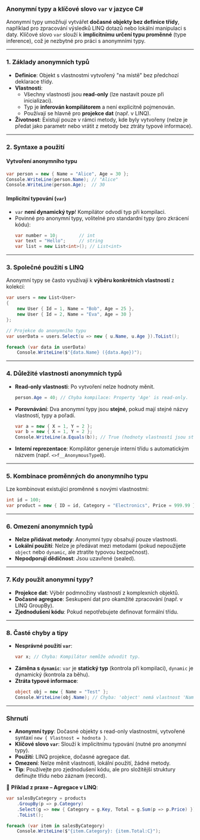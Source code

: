 ﻿
### **Anonymní typy a klíčové slovo `var` v jazyce C#**

Anonymní typy umožňují vytvářet **dočasné objekty bez definice třídy**, například pro zpracování výsledků LINQ dotazů nebo lokální manipulaci s daty. Klíčové slovo `var` slouží k **implicitnímu určení typu proměnné** (type inference), což je nezbytné pro práci s anonymními typy.

---

### **1. Základy anonymních typů**

- **Definice**: Objekt s vlastnostmi vytvořený "na místě" bez předchozí deklarace třídy.
- **Vlastnosti**:
  - Všechny vlastnosti jsou **read-only** (lze nastavit pouze při inicializaci).
  - Typ je **inferován kompilátorem** a není explicitně pojmenován.
  - Používají se hlavně pro **projekce dat** (např. v LINQ).
- **Životnost**: Existují pouze v rámci metody, kde byly vytvořeny (nelze je předat jako parametr nebo vrátit z metody bez ztráty typové informace).

---

### **2. Syntaxe a použití**

#### **Vytvoření anonymního typu**

```csharp
var person = new { Name = "Alice", Age = 30 };
Console.WriteLine(person.Name); // "Alice"
Console.WriteLine(person.Age);  // 30
```

#### **Implicitní typování (`var`)**

- `var` **není dynamický typ**! Kompilátor odvodí typ při kompilaci.
- Povinné pro anonymní typy, volitelné pro standardní typy (pro zkrácení kódu):
  ```csharp
  var number = 10;        // int
  var text = "Hello";     // string
  var list = new List<int>(); // List<int>
  ```

---

### **3. Společné použití s LINQ**

Anonymní typy se často využívají k **výběru konkrétních vlastností** z kolekcí:
```csharp
var users = new List<User>
{
    new User { Id = 1, Name = "Bob", Age = 25 },
    new User { Id = 2, Name = "Eva", Age = 30 }
};

// Projekce do anonymního typu
var userData = users.Select(u => new { u.Name, u.Age }).ToList();

foreach (var data in userData)
    Console.WriteLine($"{data.Name} ({data.Age})");
```

---

### **4. Důležité vlastnosti anonymních typů**

- **Read-only vlastnosti**: Po vytvoření nelze hodnoty měnit.
  ```csharp
  person.Age = 40; // Chyba kompilace: Property 'Age' is read-only.
  ```
- **Porovnávání**: Dva anonymní typy jsou **stejné**, pokud mají stejné názvy vlastností, typy a pořadí.
  ```csharp
  var a = new { X = 1, Y = 2 };
  var b = new { X = 1, Y = 2 };
  Console.WriteLine(a.Equals(b)); // True (hodnoty vlastností jsou stejné)
  ```
- **Interní reprezentace**: Kompilátor generuje interní třídu s automatickým názvem (např. `<>f__AnonymousType0`).

---

### **5. Kombinace proměnných do anonymního typu**

Lze kombinovat existující proměnné s novými vlastnostmi:
```csharp
int id = 100;
var product = new { ID = id, Category = "Electronics", Price = 999.99 };
```

---

### **6. Omezení anonymních typů**

- **Nelze přidávat metody**: Anonymní typy obsahují pouze vlastnosti.
- **Lokální použití**: Nelze je předávat mezi metodami (pokud nepoužijete `object` nebo `dynamic`, ale ztratíte typovou bezpečnost).
- **Nepodporují dědičnost**: Jsou uzavřené (sealed).

---

### **7. Kdy použít anonymní typy?**

- **Projekce dat**: Výběr podmnožiny vlastností z komplexních objektů.
- **Dočasné agregace**: Seskupení dat pro okamžité zpracování (např. v LINQ GroupBy).
- **Zjednodušení kódu**: Pokud nepotřebujete definovat formální třídu.

---

### **8. Časté chyby a tipy**

- **Nesprávné použití `var`**:
  ```csharp
  var x; // Chyba: Kompilátor nemůže odvodit typ.
  ```
- **Záměna s `dynamic`**: `var` je **statický typ** (kontrola při kompilaci), `dynamic` je dynamický (kontrola za běhu).
- **Ztráta typové informace**:
  ```csharp
  object obj = new { Name = "Test" };
  Console.WriteLine(obj.Name); // Chyba: 'object' nemá vlastnost 'Name'.
  ```

---

### **Shrnutí**

- **Anonymní typy**: Dočasné objekty s read-only vlastnostmi, vytvořené syntaxí `new { Vlastnost = hodnota }`.
- **Klíčové slovo `var`**: Slouží k implicitnímu typování (nutné pro anonymní typy).
- **Použití**: LINQ projekce, dočasné agregace dat.
- **Omezení**: Nelze měnit vlastnosti, lokální použití, žádné metody.
- **Tip**: Používejte pro zjednodušení kódu, ale pro složitější struktury definujte třídu nebo záznam (record).

📌 **Příklad z praxe – Agregace v LINQ**:
```csharp
var salesByCategory = products
    .GroupBy(p => p.Category)
    .Select(g => new { Category = g.Key, Total = g.Sum(p => p.Price) })
    .ToList();

foreach (var item in salesByCategory)
    Console.WriteLine($"{item.Category}: {item.Total:C}");
```
